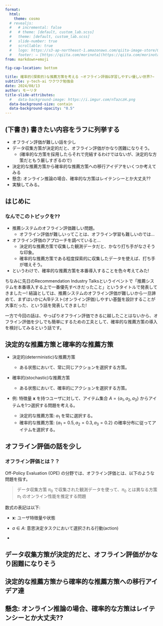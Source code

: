 ```yaml
---
format:
  html:
    theme: cosmo
  # revealjs:
  #   # incremental: false
  #   # theme: [default, custom_lab.scss]
  #   theme: [default, custom_lab.scss]
  #   slide-number: true
  #   scrollable: true
  #   logo: https://s3-ap-northeast-1.amazonaws.com/qiita-image-store/0/1697279/dfa905d1c1e242b4e39be182ae21a2b6ac72c0ad/large.png?1655951919
  #   footer: ⇒ [https://qiita.com/morinota](https://qiita.com/morinota)
from: markdown+emoji

fig-cap-location: bottom

title: 確率的(探索的)な推薦方策を考える ~オフライン評価&学習しやすい優しい世界?~
subtitle: y-tech-ai ワクワク勉強会
date: 2024/08/13
author: モーリタ
title-slide-attributes:
  #   data-background-image: https://i.imgur.com/nTazczH.png
  data-background-size: contain
  data-background-opacity: "0.5"
---
```


## (下書き) 書きたい内容をラフに列挙する

<!-- ## TL;DR -->

- オフライン評価が難しい話を少し
- データ収集方策が決定的だと、オフライン評価がかなり困難になりそう。
  - (確率的な方策を採用したらそれで完結するわけではないが、決定的な方策だともう厳しすぎるので)
- 決定的な推薦方策から確率的な推薦方策への移行アイデアをいくつか考えてみる
- 懸念: オンライン推論の場合、確率的な方策はレイテンシーとか大丈夫??
- 実験してみる。

## はじめに

### なんでこのトピックを??

- 推薦システムのオフライン評価難しい問題。
  - オフライン評価が難しいってことは、オフライン学習も難しいのでは...
- オフライン評価のアプローチを調べていると...
  - 決定的な推薦方策で収集した観測データだと、かなり打ち手がなさそうな印象。
  - 確率的な推薦方策である程度探索的に収集したデータを使えば、打ち手が増えそう。
- というわけで、確率的な推薦方策を本番導入することを色々考えてみた!

ちなみに先日のRecommendation Industry Talksというイベントで「推薦システムを本番導入する上で一番優先すべきだったこと」というタイトルで発表してきましたー!
結論としては、推薦システムのオフライン評価が難しいから一旦諦めて、まずはいかにA/Bテスト(オンライン評価)しやすい基盤を設計することが大事だった、という話を発表してきました!

一方で今回の話は、やっぱりオフライン評価できるに越したことはないから、オフライン評価を少しでも簡単にするための工夫として、確率的な推薦方策の導入を検討してみるという話です。

## 決定的な推薦方策と確率的な推薦方策

- 決定的(deterministic)な推薦方策
  - ある状態において、常に同じアクションを選択する方策。
- 確率的(stochastic)な推薦方策
  - ある状態において、確率的にアクションを選択する方策。

- 例: 特徴量 $\mathbf{x}$ を持つユーザに対して、アイテム集合 $A = \{a_1, a_2, a_3\}$ からアイテムを1つ選択する問題を考える。
  - 決定的な推薦方策: $a_1$ を常に選択する。
  - 確率的な推薦方策: $\{a_1 = 0.5, a_2 = 0.3, a_3 = 0.2\}$ の確率分布に従ってアイテムを選択する。

## オフライン評価の話を少し

### オフライン評価とは？？

Off-Policy Evaluation (OPE) の分野では、オフライン評価とは、以下のような問題を指す。

> データ収集方策 $\pi_{0}$ で収集された観測データを使って、$\pi_{0}$ とは異なる方策 $\pi_{1}$ のオンライン性能を推定する問題

数式の表記は以下:

- $\mathbf{x}$: ユーザ特徴量や状態
- $a \in A$: 意思決定タスクにおいて選択される行動(action)

-

## データ収集方策が決定的だと、オフライン評価がかなり困難になりそう

## 決定的な推薦方策から確率的な推薦方策への移行アイデア達

## 懸念: オンライン推論の場合、確率的な方策はレイテンシーとか大丈夫??
